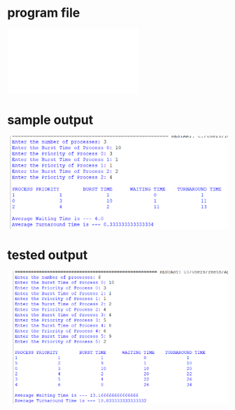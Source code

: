 # program file
![program_file](Priority.py)

# sample output
![sample_output](1d_program_output.png)

# tested output
![tested_output](1d_tested_output.png)
